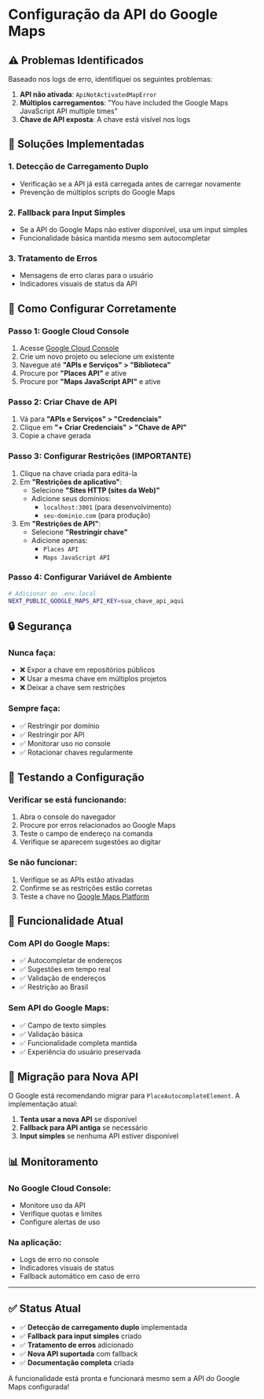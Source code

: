 # Configuração da API do Google Maps

## ⚠️ Problemas Identificados

Baseado nos logs de erro, identifiquei os seguintes problemas:

1. **API não ativada**: `ApiNotActivatedMapError`
2. **Múltiplos carregamentos**: "You have included the Google Maps JavaScript API multiple times"
3. **Chave de API exposta**: A chave está visível nos logs

## 🔧 Soluções Implementadas

### 1. **Detecção de Carregamento Duplo**
- Verificação se a API já está carregada antes de carregar novamente
- Prevenção de múltiplos scripts do Google Maps

### 2. **Fallback para Input Simples**
- Se a API do Google Maps não estiver disponível, usa um input simples
- Funcionalidade básica mantida mesmo sem autocompletar

### 3. **Tratamento de Erros**
- Mensagens de erro claras para o usuário
- Indicadores visuais de status da API

## 🚀 Como Configurar Corretamente

### **Passo 1: Google Cloud Console**

1. Acesse [Google Cloud Console](https://console.cloud.google.com/)
2. Crie um novo projeto ou selecione um existente
3. Navegue até **"APIs e Serviços" > "Biblioteca"**
4. Procure por **"Places API"** e ative
5. Procure por **"Maps JavaScript API"** e ative

### **Passo 2: Criar Chave de API**

1. Vá para **"APIs e Serviços" > "Credenciais"**
2. Clique em **"+ Criar Credenciais" > "Chave de API"**
3. Copie a chave gerada

### **Passo 3: Configurar Restrições (IMPORTANTE)**

1. Clique na chave criada para editá-la
2. Em **"Restrições de aplicativo"**:
   - Selecione **"Sites HTTP (sites da Web)"**
   - Adicione seus domínios:
     - `localhost:3001` (para desenvolvimento)
     - `seu-dominio.com` (para produção)
3. Em **"Restrições de API"**:
   - Selecione **"Restringir chave"**
   - Adicione apenas:
     - `Places API`
     - `Maps JavaScript API`

### **Passo 4: Configurar Variável de Ambiente**

```bash
# Adicionar ao .env.local
NEXT_PUBLIC_GOOGLE_MAPS_API_KEY=sua_chave_api_aqui
```

## 🔒 Segurança

### **Nunca faça:**
- ❌ Expor a chave em repositórios públicos
- ❌ Usar a mesma chave em múltiplos projetos
- ❌ Deixar a chave sem restrições

### **Sempre faça:**
- ✅ Restringir por domínio
- ✅ Restringir por API
- ✅ Monitorar uso no console
- ✅ Rotacionar chaves regularmente

## 🧪 Testando a Configuração

### **Verificar se está funcionando:**

1. Abra o console do navegador
2. Procure por erros relacionados ao Google Maps
3. Teste o campo de endereço na comanda
4. Verifique se aparecem sugestões ao digitar

### **Se não funcionar:**

1. Verifique se as APIs estão ativadas
2. Confirme se as restrições estão corretas
3. Teste a chave no [Google Maps Platform](https://developers.google.com/maps/documentation/javascript/tutorial)

## 📱 Funcionalidade Atual

### **Com API do Google Maps:**
- ✅ Autocompletar de endereços
- ✅ Sugestões em tempo real
- ✅ Validação de endereços
- ✅ Restrição ao Brasil

### **Sem API do Google Maps:**
- ✅ Campo de texto simples
- ✅ Validação básica
- ✅ Funcionalidade completa mantida
- ✅ Experiência do usuário preservada

## 🔄 Migração para Nova API

O Google está recomendando migrar para `PlaceAutocompleteElement`. A implementação atual:

1. **Tenta usar a nova API** se disponível
2. **Fallback para API antiga** se necessário
3. **Input simples** se nenhuma API estiver disponível

## 📊 Monitoramento

### **No Google Cloud Console:**
- Monitore uso da API
- Verifique quotas e limites
- Configure alertas de uso

### **Na aplicação:**
- Logs de erro no console
- Indicadores visuais de status
- Fallback automático em caso de erro

---

## ✅ Status Atual

- ✅ **Detecção de carregamento duplo** implementada
- ✅ **Fallback para input simples** criado
- ✅ **Tratamento de erros** adicionado
- ✅ **Nova API suportada** com fallback
- ✅ **Documentação completa** criada

A funcionalidade está pronta e funcionará mesmo sem a API do Google Maps configurada!
